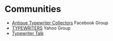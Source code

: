 <!-- TITLE: Resources -->
<!-- SUBTITLE: Other Handy Typewriter Resources -->

# Communities

* [Antique Typewriter Collectors](https://www.facebook.com/groups/TypewriterCollectors/) Facebook Group
* [TYPEWRITERS](https://groups.yahoo.com/neo/groups/TYPEWRITERS/info) Yahoo Group
* [Typewriter Talk](http://typewriter.boardhost.com)

